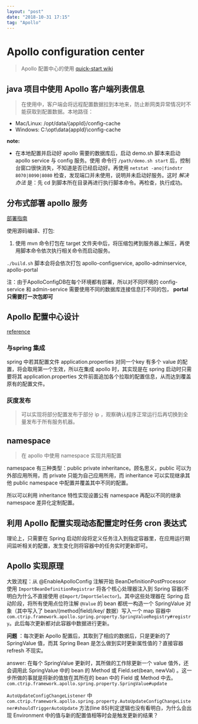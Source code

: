 ```yaml
---
layout: "post"
date: "2018-10-31 17:15"
tag: "Apollo"
---
```


# Apollo configuration center

> Apollo 配置中心的使用 [quick-start wiki](https://github.com/ctripcorp/apollo/wiki/Quick-Start)

## java 项目中使用 Apollo 客户端列表信息

> 在使用中，客户端会将远程配置数据拉到本地来，防止断网类异常情况时不能获取到配置数据。本地路径：

- Mac/Linux: /opt/data/{appId}/config-cache
- Windows: C:\opt\data\{appId}\config-cache

**note:**

- 在本地配置并启动好 apollo 需要的数据库后，启动 demo.sh 脚本来启动 apollo service 与 config 服务。使用 命令行 `/path/demo.sh start` 后，控制台窗口很快消失，不知道是否已经启动好。再使用 `netstat -ano|findstr 8070|8090|8080` 检查，发现端口并未使用，说明并未启动好服务。这时 _解决办法_ 是：先 cd 到脚本所在目录再进行执行脚本命令。再检查，执行成功。

## 分布式部署 apollo 服务

[部署指南]( https://github.com/ctripcorp/apollo/wiki/%E5%88%86%E5%B8%83%E5%BC%8F%E9%83%A8%E7%BD%B2%E6%8C%87%E5%8D%97#2121-%E4%BB%8E%E5%88%AB%E7%9A%84%E7%8E%AF%E5%A2%83%E5%AF%BC%E5%85%A5apolloconfigdb%E7%9A%84%E9%A1%B9%E7%9B%AE%E6%95%B0%E6%8D%AE)

使用源码编译、打包:

1. 使用 mvn 命令打包在 target 文件夹中后，将压缩包拷到服务器上解压，再使用脚本命令依次执行相关命令而启动服务。

`./build.sh` 脚本会将会依次打包 apollo-configservice, apollo-adminservice, apollo-portal

注：由于ApolloConfigDB在每个环境都有部署，所以对不同环境的 config-service 和 admin-service 需要使用不同的数据库连接信息打不同的包， **portal只需要打一次包即可**

## Apollo 配置中心设计

[reference](https://github.com/ctripcorp/apollo/wiki/Apollo%E9%85%8D%E7%BD%AE%E4%B8%AD%E5%BF%83%E8%AE%BE%E8%AE%A1)

### 与spring 集成

spring 中若其配置文件 application.properties 对同一个key 有多个 value 的配置，将会取用第一个生效，所以在集成 apollo 时，其实现是在 spring 启动时只需要将其 application.properties 文件前面追加各个拉取的配置信息，从而达到覆盖原有的配置文件。

### 灰度发布

> 可以实现将部分配置发布于部分 ip ，观察确认程序正常运行后再切换到全量发布于所有服务机器。

## namespace

> 在 apollo 中使用 namespace 实现共用配置

namespace 有三种类型：public private inheritance。顾名思义，public 可以为外部应用所用，而 private 只能为自己应用所用，而 inheritance 可以实现继承其他 public namespace 中配置并覆盖其中不同的配置。

所以可以利用 inheritance 特性实现设置公有 namespace 再配以不同的继承 namespace 差异化定制配置。

## 利用 Apollo 配置实现动态配置定时任务 cron 表达式

理论上，只需要在 Spring 启动阶段将定义任务注入到指定容器里，在应用运行期间监听相关的配置，发生变化则将容器中的任务实时更新即可。

## Apollo 实现原理

大致流程：从 @EnableApolloConfig 注解开始 BeanDefinitionPostProcessor 使用 `ImportBeanDefinitionRegistrar` 将各个核心处理器注入到 Spring 容器(不明白为什么不直接使用 `@Import/ImportSelector`)。其中这些处理器在 Spring 启动阶段，将所有使用点位符注解 `@Value` 的 bean 都统一构造一个 SpringValue 对象（其中写入了 bean/(method|field)/key/ 数据）写入一个 map 容器中 `com.ctrip.framework.apollo.spring.property.SpringValueRegistry#registry`。此后每次更新都对此容器中数据进行更新。

**问题** ：每次更新 Apollo 配置后，其取到了相应的数据后，只是更新的了 SpringValue 值，而其 Spring Bean 是怎么做到实时更新属性值的？直接容器 refresh 不现实。

answer: 在每个 SpringValue 更新时，其所做的工作除更新一个 value  值外，还会调用此 SpringValue 中的 bean 的 Method 或 Field.set(bean, newVal) 。这一步所做的事就是将新的值放在其所在的 bean 中的 Field 或 Method 中去。`com.ctrip.framework.apollo.spring.property.SpringValue#update`

`AutoUpdateConfigChangeListener` 中 `com.ctrip.framework.apollo.spring.property.AutoUpdateConfigChangeListener#shouldTriggerAutoUpdate` 方法(line 85)判定逻辑也没有看明白，为什么会出现 Environment 中的值与新的配置值相等时会是触发更新的结果？
